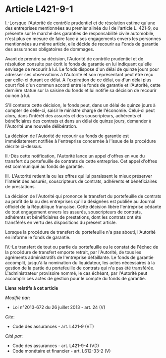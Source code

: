 # Article L421-9-1

I.-Lorsque l'Autorité de contrôle prudentiel et de résolution estime qu'une des entreprises mentionnées au premier alinéa du
I de l'article L. 421-9, ou présente sur le marché des garanties de responsabilité civile automobile, n'est plus en mesure de
faire face à ses engagements envers les personnes mentionnées au même article, elle décide de recourir au Fonds de garantie
des assurances obligatoires de dommages. 

Avant de prendre sa décision, l'Autorité de contrôle prudentiel et de résolution consulte par écrit le fonds de garantie en
lui indiquant qu'elle envisage de recourir à lui. Le fonds dispose d'un délai de quinze jours pour adresser ses observations
à l'Autorité et son représentant peut être reçu par celle-ci durant ce délai. A l'expiration de ce délai, ou d'un délai plus
court fixé d'un commun accord entre le fonds de garantie et l'Autorité, cette dernière statue sur la saisine du fonds et lui
notifie sa décision de recourir ou non à lui. 

S'il conteste cette décision, le fonds peut, dans un délai de quinze jours à compter de celle-ci, saisir le ministre chargé
de l'économie. Celui-ci peut alors, dans l'intérêt des assurés et des souscripteurs, adhérents et bénéficiaires des contrats
et dans un délai de quinze jours, demander à l'Autorité une nouvelle délibération. 

La décision de l'Autorité de recourir au fonds de garantie est immédiatement notifiée à l'entreprise concernée à l'issue de
la procédure décrite ci-dessus. 

II.-Dès cette notification, l'Autorité lance un appel d'offres en vue du transfert du portefeuille de contrats de cette
entreprise. Cet appel d'offres est communiqué au fonds de garantie. 

III.-L'Autorité retient la ou les offres qui lui paraissent le mieux préserver l'intérêt des assurés, souscripteurs de
contrats, adhérents et bénéficiaires de prestations. 

La décision de l'Autorité qui prononce le transfert du portefeuille de contrats au profit de la ou des entreprises qu'il a
désignées est publiée au Journal officiel de la République française. Cette décision libère l'entreprise cédante de tout
engagement envers les assurés, souscripteurs de contrats, adhérents et bénéficiaires de prestations, dont les contrats ont
été transférés en vertu des dispositions du présent article. 

Lorsque la procédure de transfert du portefeuille n'a pas abouti, l'Autorité en informe le fonds de garantie. 

IV.-Le transfert de tout ou partie du portefeuille ou le constat de l'échec de la procédure de transfert emporte retrait, par
l'Autorité, de tous les agréments administratifs de l'entreprise défaillante. Le fonds de garantie accomplit, jusqu'à la
nomination du liquidateur, les actes nécessaires à la gestion de la partie du portefeuille de contrats qui n'a pas été
transférée. L'administrateur provisoire nommé, le cas échéant, par l'Autorité peut accomplir ces actes de gestion pour le
compte du fonds de garantie.

**Liens relatifs à cet article**

_Modifié par_:

  - Loi n°2013-672 du 26 juillet 2013 - art. 24 (V)

_Cite_:

  - Code des assurances - art. L421-9 (VT)

_Cité par_:

  - Code des assurances - art. L421-9-4 (VD)
  - Code monétaire et financier - art. L612-33-2 (V)
